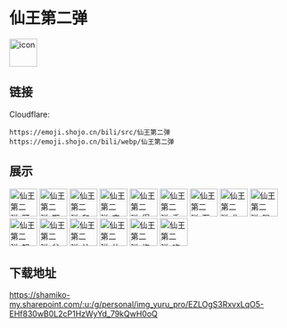 # 仙王第二弹
<img src="https://emoji.shojo.cn/bili/src/仙王第二弹/icon.png" width="50" height="50" alt="icon">

## 链接
Cloudflare:
```
https://emoji.shojo.cn/bili/src/仙王第二弹
https://emoji.shojo.cn/bili/webp/仙王第二弹
```
## 展示
<img src="https://emoji.shojo.cn/bili/src/仙王第二弹/仙王第二弹-盯.png" width="50" height="50" alt="仙王第二弹-盯">
<img src="https://emoji.shojo.cn/bili/src/仙王第二弹/仙王第二弹-期待.png" width="50" height="50" alt="仙王第二弹-期待">
<img src="https://emoji.shojo.cn/bili/src/仙王第二弹/仙王第二弹-和善.png" width="50" height="50" alt="仙王第二弹-和善">
<img src="https://emoji.shojo.cn/bili/src/仙王第二弹/仙王第二弹-突然出现.png" width="50" height="50" alt="仙王第二弹-突然出现">
<img src="https://emoji.shojo.cn/bili/src/仙王第二弹/仙王第二弹-得意.png" width="50" height="50" alt="仙王第二弹-得意">
<img src="https://emoji.shojo.cn/bili/src/仙王第二弹/仙王第二弹-委屈.png" width="50" height="50" alt="仙王第二弹-委屈">
<img src="https://emoji.shojo.cn/bili/src/仙王第二弹/仙王第二弹-石化.png" width="50" height="50" alt="仙王第二弹-石化">
<img src="https://emoji.shojo.cn/bili/src/仙王第二弹/仙王第二弹-生日快乐.png" width="50" height="50" alt="仙王第二弹-生日快乐">
<img src="https://emoji.shojo.cn/bili/src/仙王第二弹/仙王第二弹-蹭.png" width="50" height="50" alt="仙王第二弹-蹭">
<img src="https://emoji.shojo.cn/bili/src/仙王第二弹/仙王第二弹-怒.png" width="50" height="50" alt="仙王第二弹-怒">
<img src="https://emoji.shojo.cn/bili/src/仙王第二弹/仙王第二弹-贫穷.png" width="50" height="50" alt="仙王第二弹-贫穷">
<img src="https://emoji.shojo.cn/bili/src/仙王第二弹/仙王第二弹-计划通.png" width="50" height="50" alt="仙王第二弹-计划通">
<img src="https://emoji.shojo.cn/bili/src/仙王第二弹/仙王第二弹-放飞.png" width="50" height="50" alt="仙王第二弹-放飞">
<img src="https://emoji.shojo.cn/bili/src/仙王第二弹/仙王第二弹-抱.png" width="50" height="50" alt="仙王第二弹-抱">
<img src="https://emoji.shojo.cn/bili/src/仙王第二弹/仙王第二弹-吃瓜.png" width="50" height="50" alt="仙王第二弹-吃瓜">

## 下载地址

https://shamiko-my.sharepoint.com/:u:/g/personal/img_yuru_pro/EZLOgS3RxvxLqO5-EHf830wB0L2cP1HzWyYd_79kQwH0oQ